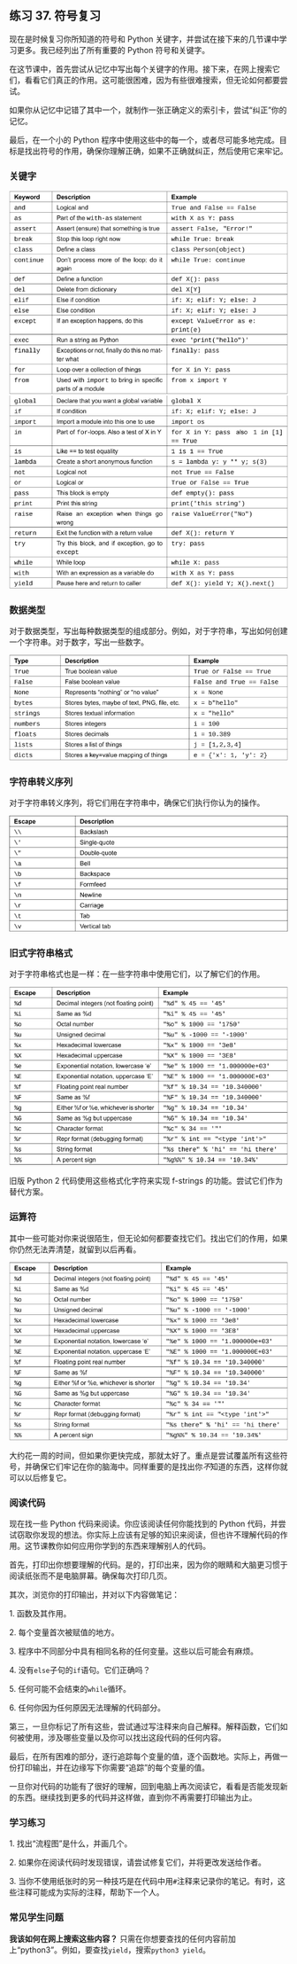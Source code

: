 ## 练习 37. 符号复习

现在是时候复习你所知道的符号和 Python 关键字，并尝试在接下来的几节课中学习更多。我已经列出了所有重要的 Python 符号和关键字。

在这节课中，首先尝试从记忆中写出每个关键字的作用。接下来，在网上搜索它们，看看它们真正的作用。这可能很困难，因为有些很难搜索，但无论如何都要尝试。

如果你从记忆中记错了其中一个，就制作一张正确定义的索引卡，尝试“纠正”你的记忆。

最后，在一个小的 Python 程序中使用这些中的每一个，或者尽可能多地完成。目标是找出符号的作用，确保你理解正确，如果不正确就纠正，然后使用它来牢记。

### 关键字

![图片](img/t0133-01.jpg)![图片](img/t0134-01.jpg)

### 数据类型

对于数据类型，写出每种数据类型的组成部分。例如，对于字符串，写出如何创建一个字符串。对于数字，写出一些数字。

![图片](img/t0134-02.jpg)

### 字符串转义序列

对于字符串转义序列，将它们用在字符串中，确保它们执行你认为的操作。

![图片](img/t0135-01.jpg)

### 旧式字符串格式

对于字符串格式也是一样：在一些字符串中使用它们，以了解它们的作用。

![图片](img/t0135-02.jpg)

旧版 Python 2 代码使用这些格式化字符来实现 f-strings 的功能。尝试它们作为替代方案。

### 运算符

其中一些可能对你来说很陌生，但无论如何都要查找它们。找出它们的作用，如果你仍然无法弄清楚，就留到以后再看。

![图片](img/t0136-01.jpg)

大约花一周的时间，但如果你更快完成，那就太好了。重点是尝试覆盖所有这些符号，并确保它们牢记在你的脑海中。同样重要的是找出你*不*知道的东西，这样你就可以以后修复它。

### 阅读代码

现在找一些 Python 代码来阅读。你应该阅读任何你能找到的 Python 代码，并尝试窃取你发现的想法。你实际上应该有足够的知识来阅读，但也许不理解代码的作用。这节课教你如何应用你学到的东西来理解别人的代码。

首先，打印出你想要理解的代码。是的，打印出来，因为你的眼睛和大脑更习惯于阅读纸张而不是电脑屏幕。确保每次打印几页。

其次，浏览你的打印输出，并对以下内容做笔记：

1\. 函数及其作用。

2\. 每个变量首次被赋值的地方。

3\. 程序中不同部分中具有相同名称的任何变量。这些以后可能会有麻烦。

4\. 没有`else`子句的`if`语句。它们正确吗？

5\. 任何可能不会结束的`while`循环。

6\. 任何你因为任何原因无法理解的代码部分。

第三，一旦你标记了所有这些，尝试通过写注释来向自己解释。解释函数，它们如何被使用，涉及哪些变量以及你可以找出这段代码的任何内容。

最后，在所有困难的部分，逐行追踪每个变量的值，逐个函数地。实际上，再做一份打印输出，并在边缘写下你需要“追踪”的每个变量的值。

一旦你对代码的功能有了很好的理解，回到电脑上再次阅读它，看看是否能发现新的东西。继续找到更多的代码并这样做，直到你不再需要打印输出为止。

### 学习练习

1\. 找出“流程图”是什么，并画几个。

2\. 如果你在阅读代码时发现错误，请尝试修复它们，并将更改发送给作者。

3\. 当你不使用纸张时的另一种技巧是在代码中用`#`注释来记录你的笔记。有时，这些注释可能成为实际的注释，帮助下一个人。

### 常见学生问题

**我该如何在网上搜索这些内容？** 只需在你想要查找的任何内容前加上“python3”。例如，要查找`yield`，搜索`python3 yield`。
